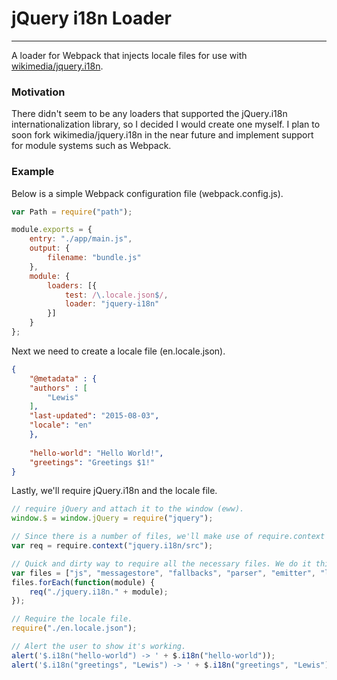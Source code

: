 # jQuery i18n Loader

---

A loader for Webpack that injects locale files for use with [wikimedia/jquery.i18n](https://github.com/wikimedia/jquery.i18n).

### Motivation

There didn't seem to be any loaders that supported the jQuery.i18n internationalization library, so I decided I would create one myself. I plan to soon fork wikimedia/jquery.i18n in the near future and implement support for module systems such as Webpack.

### Example

Below is a simple Webpack configuration file (webpack.config.js).

```javascript
var Path = require("path");

module.exports = {
    entry: "./app/main.js",
    output: {
        filename: "bundle.js"
    },
    module: {
        loaders: [{
            test: /\.locale.json$/,
            loader: "jquery-i18n"
        }]
    }
};
```

Next we need to create a locale file (en.locale.json).

```json
{
    "@metadata" : {
	"authors" : [
	    "Lewis"
	],
	"last-updated": "2015-08-03",
	"locale": "en"
    },
    
    "hello-world": "Hello World!",
    "greetings": "Greetings $1!"
}
```

Lastly, we'll require jQuery.i18n and the locale file.

```javascript
// require jQuery and attach it to the window (eww).
window.$ = window.jQuery = require("jquery");

// Since there is a number of files, we'll make use of require.context to make it more readable.
var req = require.context("jquery.i18n/src");

// Quick and dirty way to require all the necessary files. We do it this way to maintain require order.
var files = ["js", "messagestore", "fallbacks", "parser", "emitter", "language"];
files.forEach(function(module) {
    req("./jquery.i18n." + module);
});

// Require the locale file.
require("./en.locale.json");

// Alert the user to show it's working.
alert('$.i18n("hello-world") -> ' + $.i18n("hello-world"));
alert('$.i18n("greetings", "Lewis") -> ' + $.i18n("greetings", "Lewis"));
```
